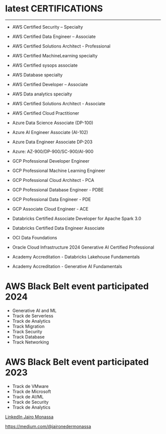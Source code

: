 # latest CERTIFICATIONS
----

- AWS Certified Security – Specialty
- AWS Certified Data Engineer – Associate
- AWS Certified Solutions Architect - Professional
- AWS Certified MachineLearning specialty
- AWS Certified sysops associate
- AWS Database specialty
- AWS Certified Developer – Associate
- AWS Data analytics specialty
- AWS Certified Solutions Architect - Associate
- AWS Certified Cloud Practitioner

- Azure Data Science Associate (DP-100)
- Azure AI Engineer Associate (AI-102)
- Azure Data Engineer Associate DP-203
- Azure: AZ-900/DP-900/SC-900/AI-900

- GCP Professional Developer Engineer
- GCP Professional Machine Learning Engineer
- GCP Professional Cloud Architect - PCA
- GCP Professional Database Engineer - PDBE
- GCP Professional Data Engineer - PDE
- GCP Associate Cloud Engineer - ACE
 
- Databricks Certified Associate Developer for Apache Spark 3.0
- Databricks Certified Data Engineer Associate

- OCI Data Foundations
- Oracle Cloud Infrastructure 2024 Generative AI Certified Professional
- Academy Accreditation - Databricks Lakehouse Fundamentals
- Academy Accreditation - Generative AI Fundamentals

 # AWS Black Belt event participated 2024
 - Generative AI and ML
 - Track de Serverless
 - Track de Analytics
 - Track Migration
 - Track Security
 - Track Database
 - Track Networking
 
 # AWS Black Belt event participated 2023
 - Track de VMware
 - Track de Microsoft
 - Track de AI/ML
 - Track de Security
 - Track de Analytics
 
 
<a href="https://www.linkedin.com/in/jairomonassa/"> LinkedIn Jairo Monassa</a>

https://medium.com/@jaironedermonassa
